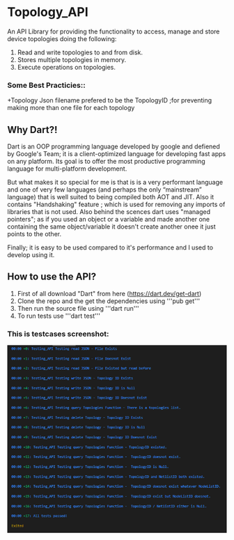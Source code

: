 # Topology_API

An API Library for providing the functionality to access, manage and store device topologies doing the following:

1. Read and write topologies to and from disk.
2. Stores multiple topologies in memory.
3. Execute operations on topologies.

### Some Best Practicies::

+Topology Json filename prefered to be the TopologyID ;for preventing making more than one file for each topology

## Why Dart?!

Dart is an OOP programming language developed by google and defiened by Google's Team; it is a client-optimized language for developing fast apps on any platform. Its goal is to offer the most productive programming language for multi-platform development.

But what makes it so special for me is that is is a very performant language and one of very few languages (and perhaps the only “mainstream” language) that is well suited to being compiled both AOT and JIT. Also it contains "Handshaking" feature ; which is used for removing any imports of libraries that is not used. Also behind the scences dart uses "managed pointers"; as if you used an object or a variable and made another one containing the same object/variable it doesn't create another onee it just points to the other.

Finally; it is easy to be used compared to it's performance and I used to develop using it.

## How to use the API?

1. First of all download "Dart" from here (https://dart.dev/get-dart)
2. Clone the repo and the get the dependencies using '''pub get'''
3. Then run the source file using '''dart run'''
4. To run tests use '''dart test'''

### This is testcases screenshot:

![](testCasesSS.png)
